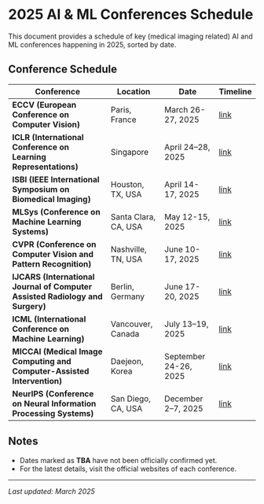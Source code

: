 # 2025 AI & ML Conferences Schedule

This document provides a schedule of key (medical imaging related) AI and ML conferences happening in 2025, sorted by date.

## Conference Schedule

| Conference | Location | Date | Timeline |
|------------|----------|------|----------|
| **ECCV (European Conference on Computer Vision)** | Paris, France | March 26-27, 2025 | [link](https://iser.org.in/conf/index.php?id=2781046) |
| **ICLR (International Conference on Learning Representations)** | Singapore | April 24–28, 2025 | [link](https://www.iclr.cc/Conferences/2025) |
| **ISBI (IEEE International Symposium on Biomedical Imaging)** | Houston, TX, USA | April 14-17, 2025 | [link](https://biomedicalimaging.org/2025/) |
| **MLSys (Conference on Machine Learning Systems)** | Santa Clara, CA, USA | May 12-15, 2025 | [link](https://mlsys.org/Conferences/2025/Dates) |
| **CVPR (Conference on Computer Vision and Pattern Recognition)** | Nashville, TN, USA | June 10-17, 2025 | [link](https://cvpr.thecvf.com/Conferences/2025/Dates) |
| **IJCARS (International Journal of Computer Assisted Radiology and Surgery)** | Berlin, Germany | June 17-20, 2025 | [link](https://cars-int.org/authors-information/) |
| **ICML (International Conference on Machine Learning)** | Vancouver, Canada | July 13–19, 2025 | [link](https://icml.cc/Conferences/2025/Dates) |
| **MICCAI (Medical Image Computing and Computer-Assisted Intervention)** | Daejeon, Korea  | September 24-26, 2025 | [link](https://conferences.miccai.org/2025/en/IMPORTANT-DATES.html) |
| **NeurIPS (Conference on Neural Information Processing Systems)** | San Diego, CA, USA | December 2–7, 2025 | [link](https://neurips.cc/Conferences/2025/Dates) |

## Notes
- Dates marked as **TBA** have not been officially confirmed yet.
- For the latest details, visit the official websites of each conference.

---
_Last updated: March 2025_

